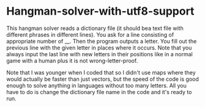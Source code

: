 # Hangman-solver-with-utf8-support

This hangman solver reads a dictionary file (it should bea text file with different phrases in different lines). You ask for a line consisting of appropriate number of __. Then the program outputs a letter. You fill out the previous line with the given letter in places where it occurs. Note that you always input the last line with new letters in their positions like in a normal game with a human plus it is not wrong-letter-proof. 

Note that I was younger when I coded that so I didn't use maps where they would actually be faster than just vectors, but the speed of the code is good enough to solve anything in languages without too many letters. All you have to do is change the dictionary file name in the code and it's ready to run.
